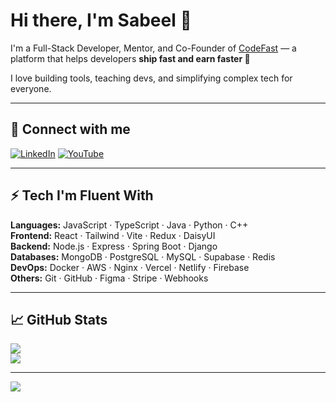 # Hi there, I'm Sabeel 👋

I'm a Full-Stack Developer, Mentor, and Co-Founder of [CodeFast](https://codefast.dev) — a platform that helps developers **ship fast and earn faster 🚀**

I love building tools, teaching devs, and simplifying complex tech for everyone.

---

## 🔗 Connect with me

[![LinkedIn](https://img.shields.io/badge/-LinkedIn-blue?logo=linkedin&style=for-the-badge)](https://linkedin.com/in/sabeelhps)
[![YouTube](https://img.shields.io/badge/-YouTube-red?logo=youtube&style=for-the-badge)](https://youtube.com/@SabeelCodeLab)

---

## ⚡️ Tech I'm Fluent With

**Languages:** JavaScript · TypeScript · Java · Python · C++  
**Frontend:** React · Tailwind · Vite · Redux · DaisyUI  
**Backend:** Node.js · Express · Spring Boot · Django  
**Databases:** MongoDB · PostgreSQL · MySQL · Supabase · Redis  
**DevOps:** Docker · AWS · Nginx · Vercel · Netlify · Firebase  
**Others:** Git · GitHub · Figma · Stripe · Webhooks

---

## 📈 GitHub Stats

![](https://github-readme-stats.vercel.app/api/top-langs/?username=sabeelkhan99&layout=compact&theme=radical&hide_border=false)<br/>
![](https://github-readme-streak-stats.herokuapp.com?user=sabeelkhan99&theme=radical&hide_border=false)


---

[![](https://visitcount.itsvg.in/api?id=sabeelkhan99&icon=0&color=0)](https://visitcount.itsvg.in)

